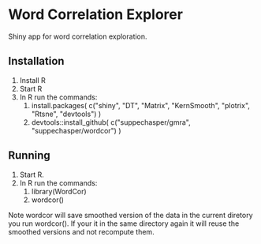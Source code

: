 # Word Correlation Explorer
Shiny app for word correlation exploration.

## Installation ##

1. Install R
2. Start R
3. In R run the commands:
    1. install.packages( c("shiny", "DT", "Matrix", "KernSmooth", "plotrix", "Rtsne", "devtools") )
    2. devtools::install_github( c("suppechasper/gmra", "suppechasper/wordcor") )
     
    
## Running ##

1. Start R.
2. In R run the commands:
   1. library(WordCor)
   2. wordcor()

Note wordcor will save smoothed version of the data in the current diretory you run wordcor(). If your it in the same directory again it will reuse the smoothed versions and not recompute them.
